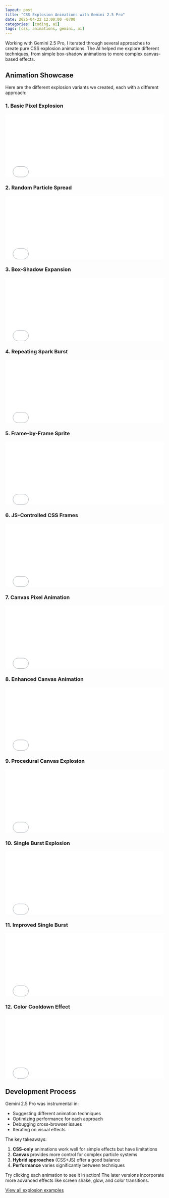 ```yaml
---
layout: post
title: "CSS Explosion Animations with Gemini 2.5 Pro"
date: 2025-04-22 12:00:00 -0700
categories: [coding, ai]
tags: [css, animations, gemini, ai] 
---
```


Working with Gemini 2.5 Pro, I iterated through several approaches to create pure CSS explosion animations. The AI helped me explore different techniques, from simple box-shadow animations to more complex canvas-based effects.

## Animation Showcase

Here are the different explosion variants we created, each with a different approach:

### 1. Basic Pixel Explosion
<iframe src="/assets/cssgeminiaiderexamples/xplosion0.html" style="width:100%; height:200px; border:none;"></iframe>

### 2. Random Particle Spread  
<iframe src="/assets/cssgeminiaiderexamples/xplosion1.html" style="width:100%; height:200px; border:none;"></iframe>

### 3. Box-Shadow Expansion
<iframe src="/assets/cssgeminiaiderexamples/xplosion2.html" style="width:100%; height:200px; border:none;"></iframe>

### 4. Repeating Spark Burst
<iframe src="/assets/cssgeminiaiderexamples/xplosion4.html" style="width:100%; height:200px; border:none;"></iframe>

### 5. Frame-by-Frame Sprite
<iframe src="/assets/cssgeminiaiderexamples/xplosion5.html" style="width:100%; height:200px; border:none;"></iframe>

### 6. JS-Controlled CSS Frames
<iframe src="/assets/cssgeminiaiderexamples/xplosion6.html" style="width:100%; height:200px; border:none;"></iframe>

### 7. Canvas Pixel Animation
<iframe src="/assets/cssgeminiaiderexamples/xplosion7.html" style="width:100%; height:200px; border:none;"></iframe>

### 8. Enhanced Canvas Animation
<iframe src="/assets/cssgeminiaiderexamples/xplosion8.html" style="width:100%; height:200px; border:none;"></iframe>

### 9. Procedural Canvas Explosion
<iframe src="/assets/cssgeminiaiderexamples/xplosion9.html" style="width:100%; height:200px; border:none;"></iframe>

### 10. Single Burst Explosion
<iframe src="/assets/cssgeminiaiderexamples/xplosion10.html" style="width:100%; height:200px; border:none;"></iframe>

### 11. Improved Single Burst
<iframe src="/assets/cssgeminiaiderexamples/xplosion11.html" style="width:100%; height:200px; border:none;"></iframe>

### 12. Color Cooldown Effect
<iframe src="/assets/cssgeminiaiderexamples/xplosion12.html" style="width:100%; height:200px; border:none;"></iframe>

## Development Process

Gemini 2.5 Pro was instrumental in:
- Suggesting different animation techniques
- Optimizing performance for each approach
- Debugging cross-browser issues
- Iterating on visual effects

The key takeaways:
1. **CSS-only** animations work well for simple effects but have limitations
2. **Canvas** provides more control for complex particle systems
3. **Hybrid approaches** (CSS+JS) offer a good balance
4. **Performance** varies significantly between techniques

Try clicking each animation to see it in action! The later versions incorporate more advanced effects like screen shake, glow, and color transitions.

[View all explosion examples](/assets/cssgeminiaiderexamples/index.html)
